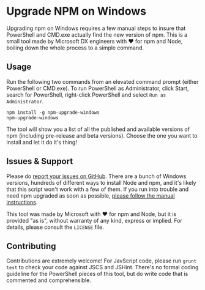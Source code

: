# Upgrade NPM on Windows
Upgrading npm on Windows requires a few manual steps to insure that PowerShell and CMD.exe actually find the new version of npm. This is a small tool made by Microsoft DX engineers with :heart: for npm and Node, boiling down the whole process to a simple command.

## Usage
Run the following two commands from an elevated command prompt (either PowerShell or CMD.exe). To run PowerShell as Administrator, click Start, search for PowerShell, right-click PowerShell and select `Run as Administrator`.

```
npm install -g npm-upgrade-windows
npm-upgrade-windows
```

The tool will show you a list of all the published and available versions of npm (including pre-release and beta versions). Choose the one you want to install and let it do it's thing!

## Issues & Support
Please do [report your issues on GitHub](https://github.com/felixrieseberg/npm-windows-upgrade/issues). There are a bunch of Windows versions, hundreds of different ways to install Node and npm, and it's likely that this script won't work with a few of them. If you run into trouble and need npm upgraded as soon as possible, [please follow the manual instructions](https://github.com/npm/npm/wiki/Troubleshooting#upgrading-on-windows).

This tool was made by Microsoft with :heart: for npm and Node, but it is provided "as is", without warranty of any kind, express or
implied. For details, please consult the `LICENSE` file.

## Contributing
Contributions are extremely welcome! For JavScript code, please run `grunt test` to check your code against JSCS and JSHint. There's no formal coding guideline for the PowerShell pieces of this tool, but do write code that is commented and comprehensible.
